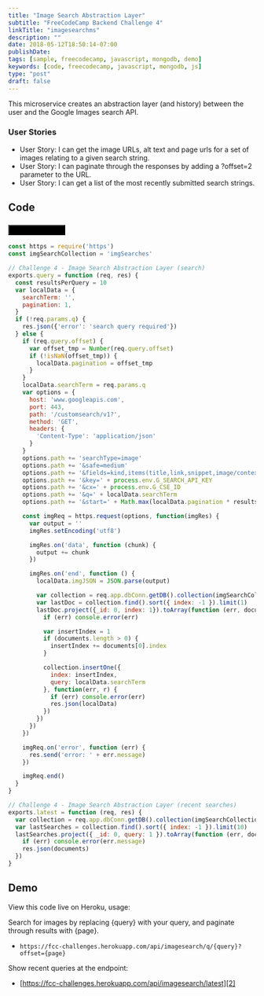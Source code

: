 ```yaml
---
title: "Image Search Abstraction Layer"
subtitle: "FreeCodeCamp Backend Challenge 4"
linkTitle: "imagesearchms"
description: ""
date: 2018-05-12T18:50:14-07:00
publishDate: 
tags: [sample, freecodecamp, javascript, mongodb, demo]
keywords: [code, freecodecamp, javascript, mongodb, js]
type: "post"
draft: false
---
```


This microservice creates an abstraction layer (and history) between the user and the Google Images search API.

<!--more-->

### User Stories

- User Story: I can get the image URLs, alt text and page urls for a set of images relating to a given search string.
- User Story: I can paginate through the responses by adding a ?offset=2 parameter to the URL.
- User Story: I can get a list of the most recently submitted search strings.

## Code

### [<button style="background-color:Black" type="button" class="btn btn-primary">View on GitHub&nbsp;&nbsp;<span style="vertical-align:middle"><i class="fab fa-github button-icon"></i></span></button>][1]

```javascript
const https = require('https')
const imgSearchCollection = 'imgSearches'

// Challenge 4 - Image Search Abstraction Layer (search)
exports.query = function (req, res) {
  const resultsPerQuery = 10
  var localData = {
    searchTerm: '',
    pagination: 1,
  }
  if (!req.params.q) {
    res.json({'error': 'search query required'})
  } else {
    if (req.query.offset) {
      var offset_tmp = Number(req.query.offset)
      if (!isNaN(offset_tmp)) {
        localData.pagination = offset_tmp
      }
    }
    localData.searchTerm = req.params.q
    var options = {
      host: 'www.googleapis.com',
      port: 443,
      path: '/customsearch/v1?',
      method: 'GET',
      headers: {
        'Content-Type': 'application/json'
      }
    }
    options.path += 'searchType=image'
    options.path += '&safe=medium'
    options.path += '&fields=kind,items(title,link,snippet,image/contextLink,image/thumbnailLink)'
    options.path += '&key=' + process.env.G_SEARCH_API_KEY
    options.path += '&cx=' + process.env.G_CSE_ID
    options.path += '&q=' + localData.searchTerm
    options.path += '&start=' + Math.max(localData.pagination * resultsPerQuery, 1)

    const imgReq = https.request(options, function(imgRes) {
      var output = ''
      imgRes.setEncoding('utf8')

      imgRes.on('data', function (chunk) {
        output += chunk
      })

      imgRes.on('end', function () {
        localData.imgJSON = JSON.parse(output)

        var collection = req.app.dbConn.getDB().collection(imgSearchCollection)
        var lastDoc = collection.find().sort({ index: -1 }).limit(1)
        lastDoc.project({_id: 0, index: 1}).toArray(function (err, documents) {
          if (err) console.error(err)

          var insertIndex = 1
          if (documents.length > 0) {
            insertIndex += documents[0].index
          }

          collection.insertOne({
            index: insertIndex,
            query: localData.searchTerm
          }, function(err, r) {
            if (err) console.error(err)
            res.json(localData)
          })
        })
      })
    })

    imgReq.on('error', function (err) {
      res.send('error: ' + err.message)
    })

    imgReq.end()
  }
}

// Challenge 4 - Image Search Abstraction Layer (recent searches)
exports.latest = function (req, res) {
  var collection = req.app.dbConn.getDB().collection(imgSearchCollection)
  var lastSearches = collection.find().sort({ index: -1 }).limit(10)
  lastSearches.project({ _id: 0, query: 1 }).toArray(function (err, documents) {
    if (err) console.error(err.message)
    res.json(documents)
  })
}
```

## Demo

View this code live on Heroku, usage:

Search for images by replacing {query} with your query, and paginate through results with {page}.

- `https://fcc-challenges.herokuapp.com/api/imagesearch/q/{query}?offset={page}`

Show recent queries at the endpoint:

- [https://fcc-challenges.herokuapp.com/api/imagesearch/latest][2]

[1]: https://github.com/shadowimmage/fcc-backend-challenges/blob/master/controllers/api/api_challenges/imagesearch.js
[2]: https://fcc-challenges.herokuapp.com/api/imagesearch/latest
